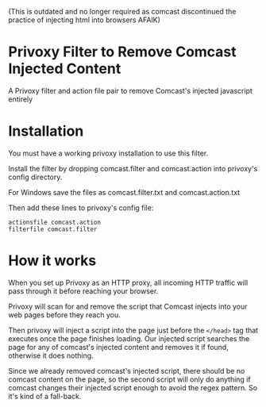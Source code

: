 (This is outdated and no longer required as comcast discontinued the practice of injecting html into browsers AFAIK)


# Privoxy Filter to Remove Comcast Injected Content
A Privoxy filter and action file pair to remove Comcast's injected javascript entirely

# Installation
You must have a working privoxy installation to use this filter.

Install the filter by dropping comcast.filter and comcast.action into privoxy's config directory.

For Windows save the files as comcast.filter.txt and comcast.action.txt

Then add these lines to privoxy's config file:

    actionsfile comcast.action
    filterfile comcast.filter

# How it works

When you set up Privoxy as an HTTP proxy, all incoming HTTP traffic will pass through it before reaching your browser.

Privoxy will scan for and remove the script that Comcast injects into your web pages before they reach you.

Then privoxy will inject a script into the page just before the `</head>` tag that executes once the page finishes loading.
Our injected script searches the page for any of comcast's injected content and removes it if found, otherwise it does nothing.

Since we already removed comcast's injected script, there should be no comcast content on the page, so the second script will only do anything if comcast changes their injected script enough to avoid the regex pattern. So it's kind of a fall-back.
